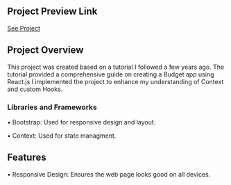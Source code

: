 ## Project Preview Link
[See Project](https://rastifar.github.io/BudgetApplication-ReactJs/)

## Project Overview

This project was created based on a tutorial I followed a few years ago.
The tutorial provided a comprehensive guide on creating a Budget app using React.js
I implemented the project to enhance my understanding of Context and custom Hooks.

### Libraries and Frameworks
•  Bootstrap: Used for responsive design and layout.

•  Context: Used for state managment.


## Features
•  Responsive Design: Ensures the web page looks good on all devices.

